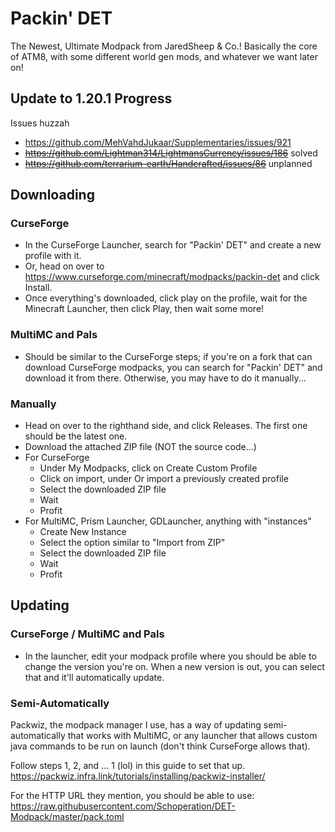 # Packin' DET

The Newest, Ultimate Modpack from JaredSheep & Co.!
Basically the core of ATM8, with some different world gen mods, and whatever we want later on!

## Update to 1.20.1 Progress

Issues huzzah
- https://github.com/MehVahdJukaar/Supplementaries/issues/921
- ~~https://github.com/Lightman314/LightmansCurrency/issues/186~~ solved
- ~~https://github.com/terrarium-earth/Handcrafted/issues/86~~ unplanned

## Downloading

### CurseForge

- In the CurseForge Launcher, search for "Packin' DET" and create a new profile with it.
- Or, head on over to https://www.curseforge.com/minecraft/modpacks/packin-det and click Install.
- Once everything's downloaded, click play on the profile, wait for the Minecraft Launcher, then click Play, then wait some more!

### MultiMC and Pals

- Should be similar to the CurseForge steps; if you're on a fork that can download CurseForge modpacks, you can search for "Packin' DET" and download it from there. Otherwise, you may have to do it manually...

### Manually

- Head on over to the righthand side, and click Releases. The first one should be the latest one. 
- Download the attached ZIP file (NOT the source code...)
- For CurseForge
    - Under My Modpacks, click on Create Custom Profile
    - Click on import, under Or import a previously created profile
    - Select the downloaded ZIP file
    - Wait
    - Profit
- For MultiMC, Prism Launcher, GDLauncher, anything with "instances"
    - Create New Instance
    - Select the option similar to "Import from ZIP"
    - Select the downloaded ZIP file
    - Wait
    - Profit


## Updating

### CurseForge / MultiMC and Pals

- In the launcher, edit your modpack profile where you should be able to change the version you're on. When a new version is out, you can select that and it'll automatically update.


### Semi-Automatically

Packwiz, the modpack manager I use, has a way of updating semi-automatically that works with MultiMC, or any launcher that allows custom java commands to be run on launch (don't think CurseForge allows that).

Follow steps 1, 2, and ... 1 (lol) in this guide to set that up.
https://packwiz.infra.link/tutorials/installing/packwiz-installer/

For the HTTP URL they mention, you should be able to use:
https://raw.githubusercontent.com/Schoperation/DET-Modpack/master/pack.toml

